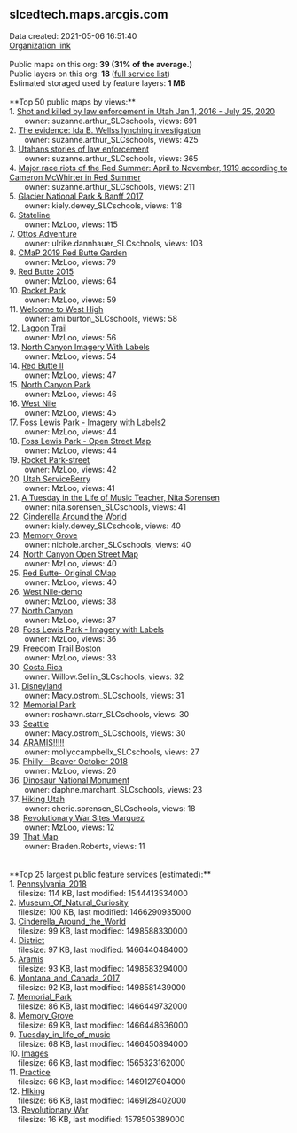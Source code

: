 <h2>slcedtech.maps.arcgis.com</h2> Data created: 2021-05-06 16:51:40 <br /><a target='new' href='https://slcedtech.maps.arcgis.com'>Organization link</a><br /><br />Public maps on this org: <b>39 (31% of the average.)</b><br />Public layers on this org: <b>18 </b>(<a target='new' href='https://services.arcgis.com/dA5T9ixDoSaug3d1/ArcGIS/rest/services'>full service list</a>)<br />Estimated storaged used by feature layers: <b>1 MB</b><br /><br />**Top 50 public maps by views:**<br />  1. <a target='new' href='https://www.arcgis.com/home/item.html?id=9382e1c8bf524e229b9fcb3ca6b8d20d'>Shot and killed by law enforcement in Utah Jan 1, 2016 - July 25, 2020</a> <br />  &nbsp;&nbsp;&nbsp;&nbsp; &nbsp;&nbsp;owner: suzanne.arthur_SLCschools, views: 691<br />  2. <a target='new' href='https://www.arcgis.com/home/item.html?id=eedfee46ef3d44f79b418949873cd2b7'>The evidence: Ida B. Wellss lynching investigation</a> <br />  &nbsp;&nbsp;&nbsp;&nbsp; &nbsp;&nbsp;owner: suzanne.arthur_SLCschools, views: 425<br />  3. <a target='new' href='https://www.arcgis.com/home/item.html?id=ea3dca47a1424cffad12ebf96505797c'>Utahans stories of law enforcement</a> <br />  &nbsp;&nbsp;&nbsp;&nbsp; &nbsp;&nbsp;owner: suzanne.arthur_SLCschools, views: 365<br />  4. <a target='new' href='https://www.arcgis.com/home/item.html?id=15d17d17bdb34afa90d1401f605accf2'>Major race riots of the Red Summer: April to November, 1919 according to Cameron McWhirter in Red Summer</a> <br />  &nbsp;&nbsp;&nbsp;&nbsp; &nbsp;&nbsp;owner: suzanne.arthur_SLCschools, views: 211<br />  5. <a target='new' href='https://www.arcgis.com/home/item.html?id=13cba2949972489cacfb6496cf9afbdc'>Glacier National Park & Banff 2017</a> <br />  &nbsp;&nbsp;&nbsp;&nbsp; &nbsp;&nbsp;owner: kiely.dewey_SLCschools, views: 118<br />  6. <a target='new' href='https://www.arcgis.com/home/item.html?id=7d88922a71fd40508c1fcab4adea7ed2'>Stateline  </a> <br />  &nbsp;&nbsp;&nbsp;&nbsp; &nbsp;&nbsp;owner: MzLoo, views: 115<br />  7. <a target='new' href='https://www.arcgis.com/home/item.html?id=43de4daf1f46469b9b637b3767ba0da3'>Ottos Adventure</a> <br />  &nbsp;&nbsp;&nbsp;&nbsp; &nbsp;&nbsp;owner: ulrike.dannhauer_SLCschools, views: 103<br />  8. <a target='new' href='https://www.arcgis.com/home/item.html?id=8079b9723be64b5fbcc7210c6393e136'>CMaP 2019 Red Butte Garden</a> <br />  &nbsp;&nbsp;&nbsp;&nbsp; &nbsp;&nbsp;owner: MzLoo, views: 79<br />  9. <a target='new' href='https://www.arcgis.com/home/item.html?id=5896187b67274d8c8a5a37ef99bb120d'>Red Butte 2015</a> <br />  &nbsp;&nbsp;&nbsp;&nbsp; &nbsp;&nbsp;owner: MzLoo, views: 64<br />  10. <a target='new' href='https://www.arcgis.com/home/item.html?id=dc4946c2c59649c08c731c1367662457'>Rocket Park</a> <br />  &nbsp;&nbsp;&nbsp;&nbsp; &nbsp;&nbsp;owner: MzLoo, views: 59<br />  11. <a target='new' href='https://www.arcgis.com/home/item.html?id=b506cbd4e49b4844985e64bfd21826b3'>Welcome to West High</a> <br />  &nbsp;&nbsp;&nbsp;&nbsp; &nbsp;&nbsp;owner: ami.burton_SLCschools, views: 58<br />  12. <a target='new' href='https://www.arcgis.com/home/item.html?id=ee1639bd25154b5db7bdb2736e67fee7'>Lagoon Trail</a> <br />  &nbsp;&nbsp;&nbsp;&nbsp; &nbsp;&nbsp;owner: MzLoo, views: 56<br />  13. <a target='new' href='https://www.arcgis.com/home/item.html?id=2f67928c04774dd6b81c8b93395b50aa'>North Canyon Imagery With Labels</a> <br />  &nbsp;&nbsp;&nbsp;&nbsp; &nbsp;&nbsp;owner: MzLoo, views: 54<br />  14. <a target='new' href='https://www.arcgis.com/home/item.html?id=29aa822b56a84c36be4f5a414239ecf8'>Red Butte II</a> <br />  &nbsp;&nbsp;&nbsp;&nbsp; &nbsp;&nbsp;owner: MzLoo, views: 47<br />  15. <a target='new' href='https://www.arcgis.com/home/item.html?id=913997a069ec42f788c65bb03aaad447'>North Canyon Park</a> <br />  &nbsp;&nbsp;&nbsp;&nbsp; &nbsp;&nbsp;owner: MzLoo, views: 46<br />  16. <a target='new' href='https://www.arcgis.com/home/item.html?id=4a11d6879e2a4c378d825d5d9b5bb868'>West Nile</a> <br />  &nbsp;&nbsp;&nbsp;&nbsp; &nbsp;&nbsp;owner: MzLoo, views: 45<br />  17. <a target='new' href='https://www.arcgis.com/home/item.html?id=40d10b99962945879aa93315c4f24f5d'>Foss Lewis Park - Imagery with Labels2</a> <br />  &nbsp;&nbsp;&nbsp;&nbsp; &nbsp;&nbsp;owner: MzLoo, views: 44<br />  18. <a target='new' href='https://www.arcgis.com/home/item.html?id=860f212d83c7466ca3cddc23fcad32d1'>Foss Lewis Park - Open Street Map</a> <br />  &nbsp;&nbsp;&nbsp;&nbsp; &nbsp;&nbsp;owner: MzLoo, views: 44<br />  19. <a target='new' href='https://www.arcgis.com/home/item.html?id=9da018fb0ca649dabeade2fe77a2ce6c'>Rocket Park-street</a> <br />  &nbsp;&nbsp;&nbsp;&nbsp; &nbsp;&nbsp;owner: MzLoo, views: 42<br />  20. <a target='new' href='https://www.arcgis.com/home/item.html?id=52fc35ac0b134c7cb40ab30db3efdf90'>Utah ServiceBerry</a> <br />  &nbsp;&nbsp;&nbsp;&nbsp; &nbsp;&nbsp;owner: MzLoo, views: 41<br />  21. <a target='new' href='https://www.arcgis.com/home/item.html?id=2a1a477b82d04425b9ad9262da3effee'>A Tuesday in the Life of Music Teacher, Nita Sorensen</a> <br />  &nbsp;&nbsp;&nbsp;&nbsp; &nbsp;&nbsp;owner: nita.sorensen_SLCschools, views: 41<br />  22. <a target='new' href='https://www.arcgis.com/home/item.html?id=6f4e57436e634ff7acc57fc6a58c35a9'>Cinderella Around the World</a> <br />  &nbsp;&nbsp;&nbsp;&nbsp; &nbsp;&nbsp;owner: kiely.dewey_SLCschools, views: 40<br />  23. <a target='new' href='https://www.arcgis.com/home/item.html?id=73ba134c22354265a717a4e49d13537e'>Memory Grove</a> <br />  &nbsp;&nbsp;&nbsp;&nbsp; &nbsp;&nbsp;owner: nichole.archer_SLCschools, views: 40<br />  24. <a target='new' href='https://www.arcgis.com/home/item.html?id=91f7cb85e13d4e94a66550a2cd9619c6'>North Canyon Open Street Map</a> <br />  &nbsp;&nbsp;&nbsp;&nbsp; &nbsp;&nbsp;owner: MzLoo, views: 40<br />  25. <a target='new' href='https://www.arcgis.com/home/item.html?id=8a41c458eaa94311b7692eb4975d7edf'>Red Butte- Original CMap</a> <br />  &nbsp;&nbsp;&nbsp;&nbsp; &nbsp;&nbsp;owner: MzLoo, views: 40<br />  26. <a target='new' href='https://www.arcgis.com/home/item.html?id=d88753da97bf498a91f7afb6e8b1875d'>West Nile-demo</a> <br />  &nbsp;&nbsp;&nbsp;&nbsp; &nbsp;&nbsp;owner: MzLoo, views: 38<br />  27. <a target='new' href='https://www.arcgis.com/home/item.html?id=e25fa2c2d1ba418783c910f04498a7cf'>North Canyon</a> <br />  &nbsp;&nbsp;&nbsp;&nbsp; &nbsp;&nbsp;owner: MzLoo, views: 37<br />  28. <a target='new' href='https://www.arcgis.com/home/item.html?id=6025db66d9f2465e98629472627c27e5'>Foss Lewis Park - Imagery with Labels</a> <br />  &nbsp;&nbsp;&nbsp;&nbsp; &nbsp;&nbsp;owner: MzLoo, views: 36<br />  29. <a target='new' href='https://www.arcgis.com/home/item.html?id=6f7a99b016d9462ba2f36b78eefd8445'>Freedom Trail Boston</a> <br />  &nbsp;&nbsp;&nbsp;&nbsp; &nbsp;&nbsp;owner: MzLoo, views: 33<br />  30. <a target='new' href='https://www.arcgis.com/home/item.html?id=4c4c9419683a4d388127974a0caeb050'>Costa Rica</a> <br />  &nbsp;&nbsp;&nbsp;&nbsp; &nbsp;&nbsp;owner: Willow.Sellin_SLCschools, views: 32<br />  31. <a target='new' href='https://www.arcgis.com/home/item.html?id=7e983a1bdd5140cbbcabecf2f48c9326'>Disneyland</a> <br />  &nbsp;&nbsp;&nbsp;&nbsp; &nbsp;&nbsp;owner: Macy.ostrom_SLCschools, views: 31<br />  32. <a target='new' href='https://www.arcgis.com/home/item.html?id=c4f5cde682394244827d8ce3c201f611'>Memorial Park</a> <br />  &nbsp;&nbsp;&nbsp;&nbsp; &nbsp;&nbsp;owner: roshawn.starr_SLCschools, views: 30<br />  33. <a target='new' href='https://www.arcgis.com/home/item.html?id=5b6dc48e138c46079a390f703f5d46dd'>Seattle</a> <br />  &nbsp;&nbsp;&nbsp;&nbsp; &nbsp;&nbsp;owner: Macy.ostrom_SLCschools, views: 30<br />  34. <a target='new' href='https://www.arcgis.com/home/item.html?id=9e1c86898b154c1fbe1cd24946776205'>ARAMIS!!!!!</a> <br />  &nbsp;&nbsp;&nbsp;&nbsp; &nbsp;&nbsp;owner: mollyccampbellx_SLCschools, views: 27<br />  35. <a target='new' href='https://www.arcgis.com/home/item.html?id=d7cade3ec7554515be5ce016d6b72809'>Philly - Beaver October 2018</a> <br />  &nbsp;&nbsp;&nbsp;&nbsp; &nbsp;&nbsp;owner: MzLoo, views: 26<br />  36. <a target='new' href='https://www.arcgis.com/home/item.html?id=aae2b289d5fd480aa5cfb862c82422a1'>Dinosaur National Monument</a> <br />  &nbsp;&nbsp;&nbsp;&nbsp; &nbsp;&nbsp;owner: daphne.marchant_SLCschools, views: 23<br />  37. <a target='new' href='https://www.arcgis.com/home/item.html?id=7b505db2c3ad400aaf861e01fe8ed281'>Hiking Utah</a> <br />  &nbsp;&nbsp;&nbsp;&nbsp; &nbsp;&nbsp;owner: cherie.sorensen_SLCschools, views: 18<br />  38. <a target='new' href='https://www.arcgis.com/home/item.html?id=3a55a2c4cf704b5482b6f1575652b211'>Revolutionary War Sites Marquez</a> <br />  &nbsp;&nbsp;&nbsp;&nbsp; &nbsp;&nbsp;owner: MzLoo, views: 12<br />  39. <a target='new' href='https://www.arcgis.com/home/item.html?id=29c8beed1b6a4abc951f5dbee5783260'>That Map</a> <br />  &nbsp;&nbsp;&nbsp;&nbsp; &nbsp;&nbsp;owner: Braden.Roberts, views: 11<br /><br /><br />**Top 25 largest public feature services (estimated):**<br /> 1. <a target='new' href='https://www.arcgis.com/home/item.html?id=f27241ebfebe462fa82593dc1a7f35c5'>Pennsylvania_2018</a><br /> &nbsp;&nbsp;&nbsp;&nbsp;filesize: 114 KB, last modified: 1544413534000<br /> 2. <a target='new' href='https://www.arcgis.com/home/item.html?id=78383c5455c44163a1d60a21ce746d3a'>Museum_Of_Natural_Curiosity</a><br /> &nbsp;&nbsp;&nbsp;&nbsp;filesize: 100 KB, last modified: 1466290935000<br /> 3. <a target='new' href='https://www.arcgis.com/home/item.html?id=3864e994779a42b7ad8600826cf47f0d'>Cinderella_Around_the_World</a><br /> &nbsp;&nbsp;&nbsp;&nbsp;filesize: 99 KB, last modified: 1498588330000<br /> 4. <a target='new' href='https://www.arcgis.com/home/item.html?id=756d7e976ad14f859f3d73b6b784d3cc'>District</a><br /> &nbsp;&nbsp;&nbsp;&nbsp;filesize: 97 KB, last modified: 1466440484000<br /> 5. <a target='new' href='https://www.arcgis.com/home/item.html?id=07402b83e5e64f42b40a498f688325ae'>Aramis</a><br /> &nbsp;&nbsp;&nbsp;&nbsp;filesize: 93 KB, last modified: 1498583294000<br /> 6. <a target='new' href='https://www.arcgis.com/home/item.html?id=55036a0a28d84ea9a546f9ebc4a9b72d'>Montana_and_Canada_2017</a><br /> &nbsp;&nbsp;&nbsp;&nbsp;filesize: 92 KB, last modified: 1498581439000<br /> 7. <a target='new' href='https://www.arcgis.com/home/item.html?id=cf5333e1d6ce486eab8c710049a9d194'>Memorial_Park</a><br /> &nbsp;&nbsp;&nbsp;&nbsp;filesize: 86 KB, last modified: 1466449732000<br /> 8. <a target='new' href='https://www.arcgis.com/home/item.html?id=6b7491f4a968453abad0459bd08f5e35'>Memory_Grove</a><br /> &nbsp;&nbsp;&nbsp;&nbsp;filesize: 69 KB, last modified: 1466448636000<br /> 9. <a target='new' href='https://www.arcgis.com/home/item.html?id=1abdf4784965439bab35891ca20541bb'>Tuesday_in_life_of_music</a><br /> &nbsp;&nbsp;&nbsp;&nbsp;filesize: 68 KB, last modified: 1466450894000<br /> 10. <a target='new' href='https://www.arcgis.com/home/item.html?id=4e16e630a44b48408055e0706e79ebeb'>Images</a><br /> &nbsp;&nbsp;&nbsp;&nbsp;filesize: 66 KB, last modified: 1565323162000<br /> 11. <a target='new' href='https://www.arcgis.com/home/item.html?id=9e247df666684d00a46712d417b3b250'>Practice</a><br /> &nbsp;&nbsp;&nbsp;&nbsp;filesize: 66 KB, last modified: 1469127604000<br /> 12. <a target='new' href='https://www.arcgis.com/home/item.html?id=c2bcbd17f69843df8fa25fdfa593802a'>HIking</a><br /> &nbsp;&nbsp;&nbsp;&nbsp;filesize: 66 KB, last modified: 1469128402000<br /> 13. <a target='new' href='https://www.arcgis.com/home/item.html?id=8f78f6c481474ee0a43ffcedc6a67ae1'>Revolutionary War</a><br /> &nbsp;&nbsp;&nbsp;&nbsp;filesize: 16 KB, last modified: 1578505389000<br />